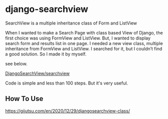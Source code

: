 # django-searchview
SearchView is a multiple inheritance class of Form and ListView 

When I wanted to make a Search Page with class based View of Django, the first choice was using FormView and ListView.
But, I wanted to display search form and results list in one page.
I needed a new view class, multiple inheritance from FormView and ListView.
I searched for it, but I couldn’t find a good solution. So I made it by myself.

see below.

[DjangoSearchView/searchview](https://github.com/Arisophy/django-searchview/tree/master/DjangoSearchView/searchview)

Code is simple and less than 100 steps. But it's very useful.

## How To Use

https://gijutsu.com/en/2020/12/29/djangosearchview-class/

